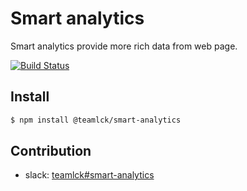 # Smart analytics
Smart analytics provide more rich data from web page.


<!-- not published yet
[![npm (scoped)](https://img.shields.io/npm/v/@teamlck/smart-analytics.svg)](https://www.npmjs.com/package/@teamlck/smart-analytics)
-->
[![Build Status](https://travis-ci.org/teamlck/smart-analytics.svg?branch=master)](https://travis-ci.org/teamlck/smart-analytics)

## Install
```bash
$ npm install @teamlck/smart-analytics
```

## Contribution

* slack: [teamlck#smart-analytics](https://teamlck.slack.com/messages/CCRNEL0MC)
